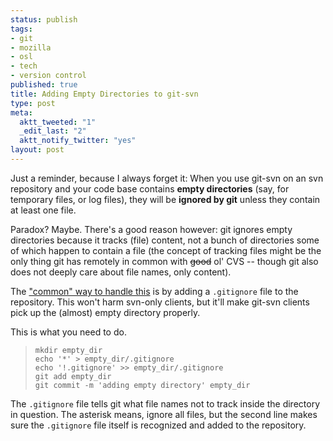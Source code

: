 ```yaml
--- 
status: publish
tags: 
- git
- mozilla
- osl
- tech
- version control
published: true
title: Adding Empty Directories to git-svn
type: post
meta: 
  aktt_tweeted: "1"
  _edit_last: "2"
  aktt_notify_twitter: "yes"
layout: post
---
```

Just a reminder, because I always forget it: When you use git-svn on an svn repository and your code base contains <strong>empty directories</strong> (say, for temporary files, or log files), they will be <strong>ignored by git</strong> unless they contain at least one file.

Paradox? Maybe. There's a good reason however: git ignores empty directories because it tracks (file) content, not a bunch of directories some of which happen to contain a file (the concept of tracking files might be the only thing git has remotely in common with <del>good</del> ol' CVS -- though git also does not deeply care about file names, only content).

The <a href="http://stackoverflow.com/questions/115983/how-do-i-add-an-empty-directory-to-a-git-repository">"common" way to handle this</a> is by adding a <code>.gitignore</code> file to the repository. This won't harm svn-only clients, but it'll make git-svn clients pick up the (almost) empty directory properly.

This is what you need to do.

<blockquote><code>mkdir empty_dir
echo &#39;*&#39; > empty_dir/.gitignore
echo &#39;!.gitignore&#39; >> empty_dir/.gitignore
git add empty_dir
git commit -m &#39;adding empty directory&#39; empty_dir</code></blockquote>

The <code>.gitignore</code> file tells git what file names not to track inside the directory in question. The asterisk means, ignore all files, but the second line makes sure the <code>.gitignore</code> file itself is recognized and added to the repository.
